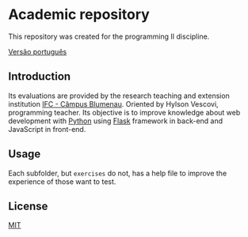 # Academic repository

This repository was created for the programming II discipline.

[Versão português](/README.pt.md)

## Introduction

Its evaluations are provided by the research teaching and extension
institution [IFC - Câmpus Blumenau](http://blumenau.ifc.edu.br/). Oriented by Hylson 
Vescovi, programming teacher.
Its objective is to improve knowledge about web development with [Python](www.python.org)
using [Flask](flask.palletsprojects.com) framework in back-end and JavaScript in front-end.

## Usage

Each subfolder, but `exercises` do not, has a help file to improve the experience of those want to test.

## License

[MIT](https://choosealicense.com/licenses/mit/)